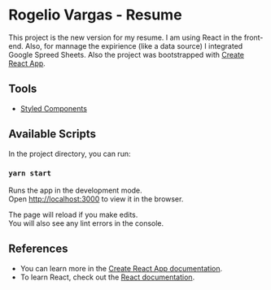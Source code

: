 # Rogelio Vargas - Resume

This project is the new version for my resume. I am using React in the front-end. Also, for mannage the expirience (like a data source) I integrated Google Spreed Sheets. Also the project was bootstrapped with [Create React App](https://github.com/facebook/create-react-app).

## Tools

- [Styled Components]()

## Available Scripts

In the project directory, you can run:

### `yarn start`

Runs the app in the development mode.<br />
Open [http://localhost:3000](http://localhost:3000) to view it in the browser.

The page will reload if you make edits.<br />
You will also see any lint errors in the console.

## References

- You can learn more in the [Create React App documentation](https://facebook.github.io/create-react-app/docs/getting-started).
- To learn React, check out the [React documentation](https://reactjs.org/).
